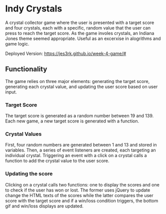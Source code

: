 # Indy Crystals

A crystal collector game where the user is presented with a target score and four crystals, each with a specific, random value that the user can press to reach the target score. As the game involes crystals, an Indiana Jones theme seemed appropriate. Useful as an excerxise in alogrithms and game logic.

Deployed Version: https://jes3rk.github.io/week-4-game/#

## Functionality

The game relies on three major elements: generating the target score, generating each crystal value, and updating the user score based on user input.

### Target Score

The target score is generated as a random number between 19 and 139. Each new game, a new target score is generated with a function.

### Crystal Values

First, four random numbers are generated between 1 and 13 and stored in variables. Then, a series of event listeners are created, each targeting an individual crystal. Triggering an event with a click on a crystal calls a function to add the crystal value to the user score.

### Updating the score

Clicking on a crystal calls two functions: one to display the scores and one to check if the user has won or lost. The former uses jQuery to update change the HTML texts of the scores while the latter compares the user score with the target score and if a win/loss condition triggers, the bottom gif and win/loss displays are updated.
